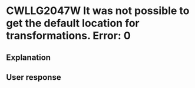 # CWLLG2047W It was not possible to get the default location for transformations.    Error: 0

## Explanation

## User response